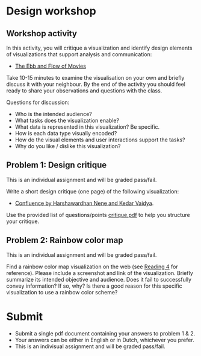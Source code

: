# Design workshop

## Workshop activity

In this activity, you will critique a visualization and identify design
elements of visualizations that support analysis and communication: 

* [The Ebb and Flow of Movies]

Take 10-15 minutes to examine the visualisation on your own and briefly discuss it with your neighbour.
By the end of the activity you should feel ready to share your observations and questions
with the class.

[The Ebb and Flow of Movies]: http://nyti.ms/1OUa2g

Questions for discussion:

* Who is the intended audience?
* What tasks does the visualization enable?
* What data is represented in this visualization? Be specific.
* How is each data type visually encoded?
* How do the visual elements and user interactions support the tasks?
* Why do you like / dislike this visualization?


## Problem 1: Design critique
This is an individual assignment and will be graded pass/fail.

Write a short design critique (one page) of the following visualization: 

* [Confluence by Harshawardhan Nene and Kedar Vaidya].

Use the provided list of questions/points [critique.pdf] to help you structure your critique. 

##  Problem 2: Rainbow color map
This is an individual assignment and will be graded pass/fail.

Find a rainbow color map visualization on the web (see [Reading 4] for reference). Please include a screenshot and link of the visualization.
Briefly summarize its intended objective and audience. Does it fail to successfully convey information? If so, why? Is there a good reason for this specific visualization to use a rainbow color scheme?

# Submit
* Submit a single pdf document containing your answers to problem 1 & 2.
* Your answers can be either in English or in Dutch, whichever you prefer.
* This is an indivisual assignment and will be graded pass/fail.

[Confluence by Harshawardhan Nene and Kedar Vaidya]:  http://iibh.apphb.com/
[critique.pdf]: critique.pdf
[Reading 4]: /readings/reading-4


